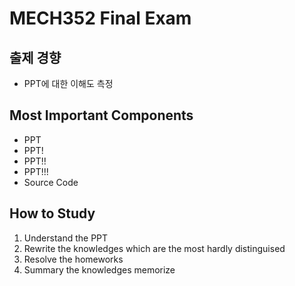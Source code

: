 # MECH352 Final Exam

## 출제 경향
- PPT에 대한 이해도 측정

## Most Important Components
- PPT
- PPT!
- PPT!!
- PPT!!!
- Source Code

## How to Study
1. Understand the PPT
2. Rewrite the knowledges which are the most hardly distinguised
3. Resolve the homeworks
4. Summary the knowledges memorize
